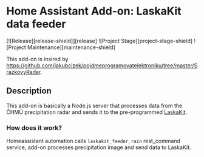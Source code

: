 # Home Assistant Add-on: LaskaKit data feeder

[![Release][release-shield]][release] ![Project Stage][project-stage-shield] ![Project Maintenance][maintenance-shield]

This add-on is insired by <https://github.com/jakubcizek/pojdmeprogramovatelektroniku/tree/master/SrazkovyRadar>.

## Description

This add-on is basically a Node.js server that processes data from the ČHMÚ precipitation radar and sends it to the pre-programmed [LaskaKit](https://www.laskakit.cz/laskakit-interaktivni-mapa-cr-ws2812b/).

### How does it work?

Homeassistant automation calls `laskakit_feeder_rain` rest_command service, add-on processes precipitation image and send data to LaskaKit.